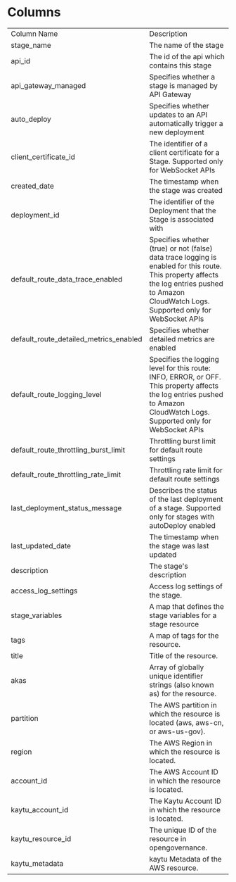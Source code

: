 # Columns  

<table>
	<tr><td>Column Name</td><td>Description</td></tr>
	<tr><td>stage_name</td><td>The name of the stage</td></tr>
	<tr><td>api_id</td><td>The id of the api which contains this stage</td></tr>
	<tr><td>api_gateway_managed</td><td>Specifies whether a stage is managed by API Gateway</td></tr>
	<tr><td>auto_deploy</td><td>Specifies whether updates to an API automatically trigger a new deployment</td></tr>
	<tr><td>client_certificate_id</td><td>The identifier of a client certificate for a Stage. Supported only for WebSocket APIs</td></tr>
	<tr><td>created_date</td><td>The timestamp when the stage was created</td></tr>
	<tr><td>deployment_id</td><td>The identifier of the Deployment that the Stage is associated with</td></tr>
	<tr><td>default_route_data_trace_enabled</td><td>Specifies whether (true) or not (false) data trace logging is enabled for this route. This property affects the log entries pushed to Amazon CloudWatch Logs. Supported only for WebSocket APIs</td></tr>
	<tr><td>default_route_detailed_metrics_enabled</td><td>Specifies whether detailed metrics are enabled</td></tr>
	<tr><td>default_route_logging_level</td><td>Specifies the logging level for this route: INFO, ERROR, or OFF. This property affects the log entries pushed to Amazon CloudWatch Logs. Supported only for WebSocket APIs</td></tr>
	<tr><td>default_route_throttling_burst_limit</td><td>Throttling burst limit for default route settings</td></tr>
	<tr><td>default_route_throttling_rate_limit</td><td>Throttling rate limit for default route settings</td></tr>
	<tr><td>last_deployment_status_message</td><td>Describes the status of the last deployment of a stage. Supported only for stages with autoDeploy enabled</td></tr>
	<tr><td>last_updated_date</td><td>The timestamp when the stage was last updated</td></tr>
	<tr><td>description</td><td>The stage&#39;s description</td></tr>
	<tr><td>access_log_settings</td><td>Access log settings of the stage.</td></tr>
	<tr><td>stage_variables</td><td>A map that defines the stage variables for a stage resource</td></tr>
	<tr><td>tags</td><td>A map of tags for the resource.</td></tr>
	<tr><td>title</td><td>Title of the resource.</td></tr>
	<tr><td>akas</td><td>Array of globally unique identifier strings (also known as) for the resource.</td></tr>
	<tr><td>partition</td><td>The AWS partition in which the resource is located (aws, aws-cn, or aws-us-gov).</td></tr>
	<tr><td>region</td><td>The AWS Region in which the resource is located.</td></tr>
	<tr><td>account_id</td><td>The AWS Account ID in which the resource is located.</td></tr>
	<tr><td>kaytu_account_id</td><td>The Kaytu Account ID in which the resource is located.</td></tr>
	<tr><td>kaytu_resource_id</td><td>The unique ID of the resource in opengovernance.</td></tr>
	<tr><td>kaytu_metadata</td><td>kaytu Metadata of the AWS resource.</td></tr>
</table>